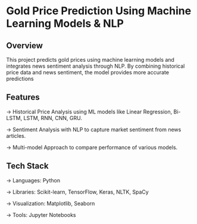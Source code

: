 # Gold Price Prediction Using Machine Learning Models & NLP

## Overview
This project predicts gold prices using machine learning models and integrates news sentiment analysis through NLP. By combining historical price data and news sentiment, the model provides more accurate predictions

## Features
-> Historical Price Analysis using ML models like Linear Regression, Bi-LSTM, LSTM, RNN, CNN, GRU.

-> Sentiment Analysis with NLP to capture market sentiment from news articles.

-> Multi-model Approach to compare performance of various models.


## Tech Stack
-> Languages: Python

-> Libraries: Scikit-learn, TensorFlow, Keras, NLTK, SpaCy

-> Visualization: Matplotlib, Seaborn

-> Tools: Jupyter Notebooks
